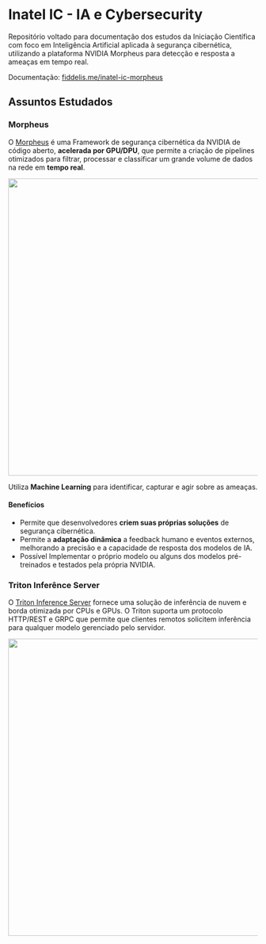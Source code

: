 # Inatel IC - IA e Cybersecurity

Repositório voltado para documentação dos estudos da Iniciação Científica com foco em Inteligência Artificial aplicada à segurança cibernética,
utilizando a plataforma NVIDIA Morpheus para detecção e resposta a ameaças em tempo real.

Documentação: [fiddelis.me/inatel-ic-morpheus](http://fiddelis.me/inatel-ic-morpheus/)

## Assuntos Estudados

### Morpheus

O [Morpheus](https://developer.nvidia.com/morpheus-cybersecurity) é uma Framework de segurança cibernética da NVIDIA de código aberto, **acelerada por GPU/DPU**, que permite a criação de pipelines otimizados para filtrar, processar e classificar um grande volume de dados na rede em **tempo real**.

<p align="center">
  <img width=600 src=https://external-content.duckduckgo.com/iu/?u=https%3A%2F%2Ftse1.mm.bing.net%2Fth%3Fid%3DOIP.794Bd8ghraH46XnFi1kiJwHaD4%26pid%3DApi&f=1&ipt=76d613a56414ddebc7521a01d79f9886d32723594728d51a37acf918e6a26748&ipo=images>
</p>

Utiliza **Machine Learning** para identificar, capturar e agir sobre as ameaças.

#### Benefícios

- Permite que desenvolvedores **criem suas próprias soluções** de segurança cibernética.
- Permite a **adaptação dinâmica** a feedback humano e eventos externos, melhorando a precisão e a capacidade de resposta dos modelos de IA.
- Possível Implementar o próprio modelo ou alguns dos modelos pré-treinados e testados pela própria NVIDIA.

### Triton Inferênce Server

O [Triton Inference Server](https://developer.nvidia.com/triton-inference-server) fornece uma solução de inferência de nuvem e borda otimizada por CPUs e GPUs. O Triton suporta um protocolo HTTP/REST e GRPC que permite que clientes remotos solicitem inferência para qualquer modelo gerenciado pelo servidor.

<p align="center">
  <img width=600 src=https://external-content.duckduckgo.com/iu/?u=https%3A%2F%2Fi.ytimg.com%2Fvi%2FNQDtfSi5QF4%2Fmaxresdefault.jpg%3Fsqp%3D-oaymwEmCIAKENAF8quKqQMa8AEB-AH-CYAC0AWKAgwIABABGDIgQCh_MA8%3D%26rs%3DAOn4CLCStCtyFbCy6h_cLxxfd2c6UPdijg&f=1&nofb=1&ipt=7f96467636618dda2de08bba86adae22c2f7fd91c7f420a61d1e5fbb6faf452b&ipo=images>
</p>
